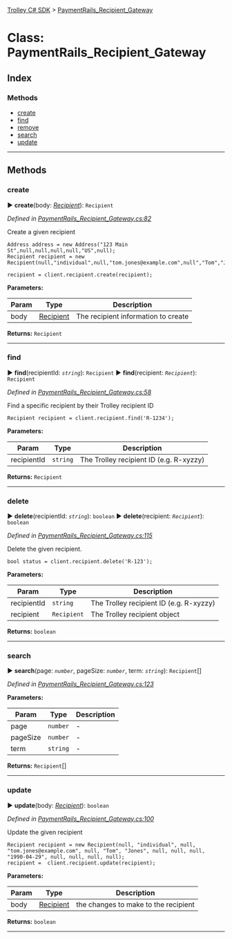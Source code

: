 [Trolley C# SDK](../README.md) > [PaymentRails_Recipient_Gateway](../classes/PaymentRails_Recipient_Gateway.md)



# Class: PaymentRails_Recipient_Gateway

## Index

### Methods

* [create](PaymentRails_Recipient_Gateway.md#create)
* [find](PaymentRails_Recipient_Gateway.md#find)
* [remove](PaymentRails_Recipient_Gateway.md#remove)
* [search](PaymentRails_Recipient_Gateway.md#search)
* [update](PaymentRails_Recipient_Gateway.md#update)



---

## Methods
<a id="create"></a>

###  create

► **create**(body: *[Recipient](../types/recipient.md)*): `Recipient`



*Defined in [PaymentRails_Recipient_Gateway.cs:82](https://github.com/PaymentRails/paymentrails_dotnet/tree/master/paymentrails/PaymentRails_Recipient_Gateway.cs#L82)*



Create a given recipient

    Address address = new Address("123 Main St",null,null,null,null,"US",null);
    Recipient recipient = new Recipient(null,"individual",null,"tom.jones@example.com",null","Tom","Jones",null,null,null,null,null,null,null,address);

    recipient = client.recipient.create(recipient);

**Parameters:**

| Param | Type | Description |
| ------ | ------ | ------ |
| body | [Recipient](../types/recipient.md)   |  The recipient information to create |



**Returns:** `Recipient`



___

<a id="find"></a>

###  find

► **find**(recipientId: *`string`*): `Recipient`
► **find**(recipient: *`Recipient`*): `Recipient`


*Defined in [PaymentRails_Recipient_Gateway.cs:58](https://github.com/PaymentRails/paymentrails_dotnet/tree/master/paymentrails/PaymentRails_Recipient_Gateway.cs#L58)*



Find a specific recipient by their Trolley recipient ID

    Recipient recipient = client.recipient.find('R-1234');


**Parameters:**

| Param | Type | Description |
| ------ | ------ | ------ |
| recipientId | `string`   |  The Trolley recipient ID (e.g. R-xyzzy) |



**Returns:** `Recipient`





___

<a id="delete"></a>

###  delete

► **delete**(recipientId: *`string`*): `boolean`
► **delete**(recipient: *`Recipient`*): `boolean`



*Defined in [PaymentRails_Recipient_Gateway.cs:115](https://github.com/PaymentRails/paymentrails_dotnet/tree/master/paymentrails/PaymentRails_Recipient_Gateway.cs#L115)*



Delete the given recipient.

    bool status = client.recipient.delete('R-123');


**Parameters:**

| Param | Type | Description |
| ------ | ------ | ------ |
| recipientId | `string`   |  The Trolley recipient ID (e.g. R-xyzzy) |
| recipient | `Recipient`   |  The Trolley recipient object |




**Returns:** `boolean`





___

<a id="search"></a>

###  search

► **search**(page: *`number`*, pageSize: *`number`*, term: *`string`*): `Recipient`[]



*Defined in [PaymentRails_Recipient_Gateway.cs:123](https://github.com/PaymentRails/paymentrails_dotnet/tree/master/paymentrails/PaymentRails_Recipient_Gateway.cs#L123)*



**Parameters:**

| Param | Type | Description |
| ------ | ------ | ------ |
| page | `number`   |  - |
| pageSize | `number`   |  - |
| term | `string`   |  - |





**Returns:** `Recipient`[]





___

<a id="update"></a>

###  update

► **update**(body: *[Recipient](../types/recipient.md)*): `boolean`



*Defined in [PaymentRails_Recipient_Gateway.cs:100](https://github.com/PaymentRails/paymentrails_dotnet/tree/master/paymentrails/PaymentRails_Recipient_Gateway.cs#L100)*



Update the given recipient

    Recipient recipient = new Recipient(null, "individual", null, "tom.jones@example.com", null, "Tom", "Jones", null, null, null, "1990-04-29", null, null, null, null);
    recipient =  client.recipient.update(recipient);


**Parameters:**

| Param | Type | Description |
| ------ | ------ | ------ |
| body | [Recipient](../types/recipient.md)   |  the changes to make to the recipient |





**Returns:** `boolean`





___



